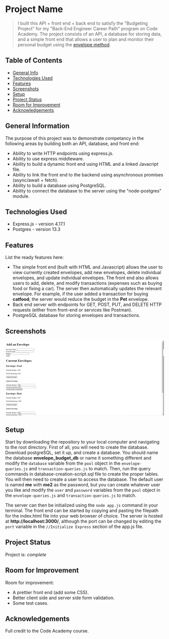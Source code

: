 # Project Name
> I built this API + front end + back end to satisfy the "Budgeting Project" for my "Back-End Engineer Career Path" program on Code Academy. The project consists of an API, a database for storing data, and a simple front end that allows a user to plan and monitor their personal budget using the [envelope method](https://www.thebalance.com/what-is-envelope-budgeting-1293682). 

## Table of Contents
* [General Info](#general-information)
* [Technologies Used](#technologies-used)
* [Features](#features)
* [Screenshots](#screenshots)
* [Setup](#setup)
* [Project Status](#project-status)
* [Room for Improvement](#room-for-improvement)
* [Acknowledgements](#acknowledgements)


## General Information
The purpose of this project was to demonstrate competancy in the following areas by building both an API, database, and front end:
- Ability to write HTTP endpoints using express.js. 
- Ability to use express middleware. 
- Ability to build a dynamic front end using HTML and a linked Javacript file. 
- Ability to link the front end to the backend using asynchronous promises (async/await + fetch). 
- Ability to build a database using PostgreSQL. 
- Ability to connect the database to the server using the "node-postgres" module. 


## Technologies Used
- Express.js - version 4.17.1
- Postgres - version 13.3


## Features
List the ready features here:
- The simple front end (built with HTML and Javascript) allows the user to view currently created envelopes, add new envelopes, delete individual envelopes, and update individual envelopes. The front end also allows users to add, delete, and modify transactions (expenses such as buying food or fixing a car). The server then automatically updates the relevant envelope. For example, if the user added a transaction for buying **catfood**, the server would reduce the budget in the **Pet** envelope.   
- Back end server with endpoints for GET, POST, PUT, and DELETE HTTP requests (either from front-end or services like Postman). 
- PostgreSQL database for storing envelopes and transactions. 


## Screenshots
![Front End Screenshot](FrontEndScreenshot.PNG)


## Setup
Start by downloading the repository to your local computer and navigating to the root directory. First of all, you will need to create the database. Download postgreSQL, set it up, and create a database. You should name the database **envelope_budget_db** or name it something different and modify the `database` variable from the `pool` object in the `envelope-queries.js` and `transaction-queries.js` to match. Then, run the query commands in database-creation-script.sql file to create the proper tables. You will then need to create a user to access the database. The default user is named **me** with **me2** as the password, but you can create whatever user you like and modify the `user` and `password` variables from the `pool` object in the `envelope-queries.js` and `transaction-queries.js` to match. 

The server can then be initialized using the `node app.js` command in your terminal. The front end can be started by copying and pasting the filepath for the index.html file into your web browser of choice. The server is hosted at **http://localhost:3000/**, although the port can be changed by editing the `port` variable in the `//Initialize Express` section of the app.js file. 


## Project Status
Project is: _complete_


## Room for Improvement
Room for improvement:
- A prettier front end (add some CSS).
- Better client side and server side form validation.
- Some test cases.  


## Acknowledgements
Full credit to the Code Academy course. 
